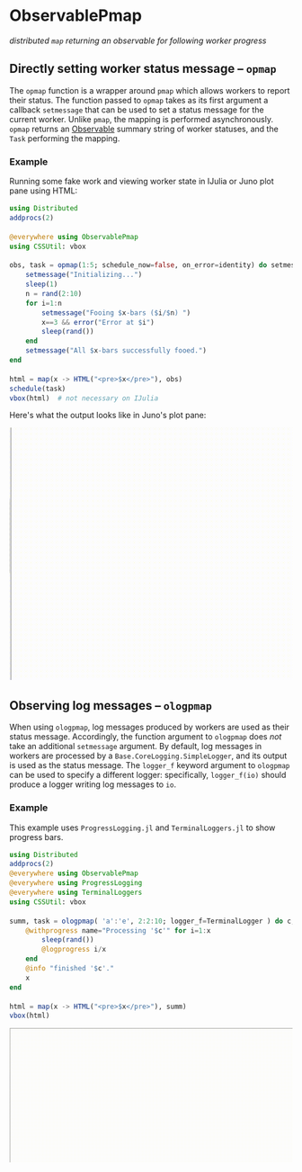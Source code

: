 # ObservablePmap

*distributed `map` returning an observable for following worker progress*

## Directly setting worker status message – `opmap`
The `opmap` function is a wrapper around `pmap` which allows workers to report their status. The function passed to `opmap` takes as its first argument a callback `setmessage` that can be used to set a status message for the current worker. Unlike `pmap`, the mapping is performed asynchronously. `opmap` returns an [Observable](https://github.com/JuliaGizmos/Observables.jl) summary string of worker statuses, and the `Task` performing the mapping.

### Example 
Running some fake work and viewing worker state in IJulia or Juno plot pane using HTML:
```julia
using Distributed
addprocs(2)

@everywhere using ObservablePmap
using CSSUtil: vbox

obs, task = opmap(1:5; schedule_now=false, on_error=identity) do setmessage, x
    setmessage("Initializing...")
    sleep(1)
    n = rand(2:10)
    for i=1:n
        setmessage("Fooing $x-bars ($i/$n) ")
        x==3 && error("Error at $i")
        sleep(rand())
    end
    setmessage("All $x-bars successfully fooed.")
end

html = map(x -> HTML("<pre>$x</pre>"), obs)
schedule(task)
vbox(html)  # not necessary on IJulia
```
Here's what the output looks like in Juno's plot pane:

<img src="https://raw.githubusercontent.com/yha/ObservablePmap.jl/master/opmap-html-output.gif" width="600" />

## Observing log messages – `ologpmap`
When using `ologpmap`, log messages produced by workers are used as their status message. Accordingly, the function argument to `ologpmap` does *not* take an additional `setmessage` argument. By default, log messages in workers are processed by a `Base.CoreLogging.SimpleLogger`, and its output is used as the status message. The `logger_f` keyword argument to `ologpmap` can be used to specify a different logger: specifically, `logger_f(io)` should produce a logger writing log messages to `io`.
### Example
This example uses `ProgressLogging.jl` and `TerminalLoggers.jl` to show progress bars.
```julia
using Distributed
addprocs(2)
@everywhere using ObservablePmap
@everywhere using ProgressLogging
@everywhere using TerminalLoggers
using CSSUtil: vbox

summ, task = ologpmap( 'a':'e', 2:2:10; logger_f=TerminalLogger ) do c, x
    @withprogress name="Processing '$c'" for i=1:x
        sleep(rand())
        @logprogress i/x
    end
    @info "finished '$c'."
    x
end

html = map(x -> HTML("<pre>$x</pre>"), summ)
vbox(html)
```

<img src="https://raw.githubusercontent.com/yha/ObservablePmap.jl/master/ologpmap-html-output.gif" width="800" />

